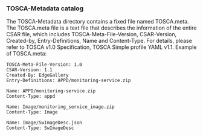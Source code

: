 ### TOSCA-Metadata catalog
The TOSCA-Metadata directory contains a fixed file named TOSCA.meta.
The TOSCA.meta file is a text file that describes the information of the entire CSAR file, which includes TOSCA-Meta-File-Version, CSAR-Version, Created-by, Entry-Definitions, Name and Content-Type. For details, please refer to TOSCA v1.0 Specification,
TOSCA Simple profile YAML v1.1.
Example of TOSCA.meta:

    TOSCA-Meta-File-Version: 1.0
    CSAR-Version: 1.1
    Created-By: EdgeGallery
    Entry-Definitions: APPD/monitoring-service.zip

    Name: APPD/monitoring-service.zip
    Content-Type: appd

    Name: Image/monitoring_service_image.zip
    Content-Type: Image

    Name: Image/SwImageDesc.json
    Content-Type: SwImageDesc
